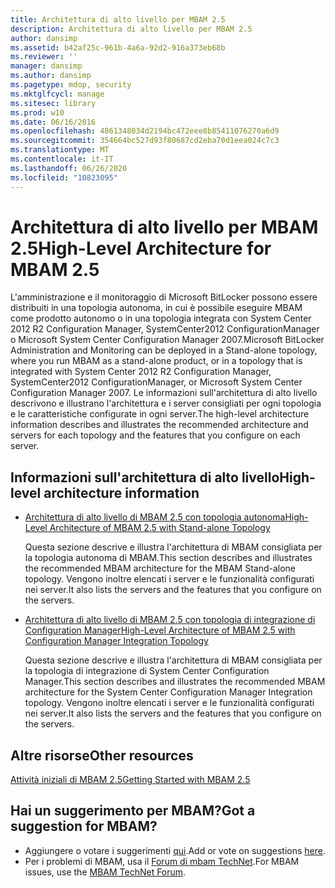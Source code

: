 ```yaml
---
title: Architettura di alto livello per MBAM 2.5
description: Architettura di alto livello per MBAM 2.5
author: dansimp
ms.assetid: b42af25c-961b-4a6a-92d2-916a373eb68b
ms.reviewer: ''
manager: dansimp
ms.author: dansimp
ms.pagetype: mdop, security
ms.mktglfcycl: manage
ms.sitesec: library
ms.prod: w10
ms.date: 06/16/2016
ms.openlocfilehash: 4861348034d2194bc472eee8b85411076270a6d9
ms.sourcegitcommit: 354664bc527d93f80687cd2eba70d1eea024c7c3
ms.translationtype: MT
ms.contentlocale: it-IT
ms.lasthandoff: 06/26/2020
ms.locfileid: "10823095"
---
```

# <span data-ttu-id="717f4-103">Architettura di alto livello per MBAM 2.5</span><span class="sxs-lookup"><span data-stu-id="717f4-103">High-Level Architecture for MBAM 2.5</span></span>


<span data-ttu-id="717f4-104">L'amministrazione e il monitoraggio di Microsoft BitLocker possono essere distribuiti in una topologia autonoma, in cui è possibile eseguire MBAM come prodotto autonomo o in una topologia integrata con System Center 2012 R2 Configuration Manager, SystemCenter2012 ConfigurationManager o Microsoft System Center Configuration Manager 2007.</span><span class="sxs-lookup"><span data-stu-id="717f4-104">Microsoft BitLocker Administration and Monitoring can be deployed in a Stand-alone topology, where you run MBAM as a stand-alone product, or in a topology that is integrated with System Center 2012 R2 Configuration Manager, SystemCenter2012 ConfigurationManager, or Microsoft System Center Configuration Manager 2007.</span></span> <span data-ttu-id="717f4-105">Le informazioni sull'architettura di alto livello descrivono e illustrano l'architettura e i server consigliati per ogni topologia e le caratteristiche configurate in ogni server.</span><span class="sxs-lookup"><span data-stu-id="717f4-105">The high-level architecture information describes and illustrates the recommended architecture and servers for each topology and the features that you configure on each server.</span></span>

## <span data-ttu-id="717f4-106">Informazioni sull'architettura di alto livello</span><span class="sxs-lookup"><span data-stu-id="717f4-106">High-level architecture information</span></span>


-   [<span data-ttu-id="717f4-107">Architettura di alto livello di MBAM 2.5 con topologia autonoma</span><span class="sxs-lookup"><span data-stu-id="717f4-107">High-Level Architecture of MBAM 2.5 with Stand-alone Topology</span></span>](high-level-architecture-of-mbam-25-with-stand-alone-topology.md)

    <span data-ttu-id="717f4-108">Questa sezione descrive e illustra l'architettura di MBAM consigliata per la topologia autonoma di MBAM.</span><span class="sxs-lookup"><span data-stu-id="717f4-108">This section describes and illustrates the recommended MBAM architecture for the MBAM Stand-alone topology.</span></span> <span data-ttu-id="717f4-109">Vengono inoltre elencati i server e le funzionalità configurati nei server.</span><span class="sxs-lookup"><span data-stu-id="717f4-109">It also lists the servers and the features that you configure on the servers.</span></span>

-   [<span data-ttu-id="717f4-110">Architettura di alto livello di MBAM 2.5 con topologia di integrazione di Configuration Manager</span><span class="sxs-lookup"><span data-stu-id="717f4-110">High-Level Architecture of MBAM 2.5 with Configuration Manager Integration Topology</span></span>](high-level-architecture-of-mbam-25-with-configuration-manager-integration-topology.md)

    <span data-ttu-id="717f4-111">Questa sezione descrive e illustra l'architettura di MBAM consigliata per la topologia di integrazione di System Center Configuration Manager.</span><span class="sxs-lookup"><span data-stu-id="717f4-111">This section describes and illustrates the recommended MBAM architecture for the System Center Configuration Manager Integration topology.</span></span> <span data-ttu-id="717f4-112">Vengono inoltre elencati i server e le funzionalità configurati nei server.</span><span class="sxs-lookup"><span data-stu-id="717f4-112">It also lists the servers and the features that you configure on the servers.</span></span>

## <span data-ttu-id="717f4-113">Altre risorse</span><span class="sxs-lookup"><span data-stu-id="717f4-113">Other resources</span></span>


[<span data-ttu-id="717f4-114">Attività iniziali di MBAM 2.5</span><span class="sxs-lookup"><span data-stu-id="717f4-114">Getting Started with MBAM 2.5</span></span>](getting-started-with-mbam-25.md)

## <span data-ttu-id="717f4-115">Hai un suggerimento per MBAM?</span><span class="sxs-lookup"><span data-stu-id="717f4-115">Got a suggestion for MBAM?</span></span>
- <span data-ttu-id="717f4-116">Aggiungere o votare i suggerimenti [qui](http://mbam.uservoice.com/forums/268571-microsoft-bitlocker-administration-and-monitoring).</span><span class="sxs-lookup"><span data-stu-id="717f4-116">Add or vote on suggestions [here](http://mbam.uservoice.com/forums/268571-microsoft-bitlocker-administration-and-monitoring).</span></span> 
- <span data-ttu-id="717f4-117">Per i problemi di MBAM, usa il [Forum di mbam TechNet](https://social.technet.microsoft.com/Forums/home?forum=mdopmbam).</span><span class="sxs-lookup"><span data-stu-id="717f4-117">For MBAM issues, use the [MBAM TechNet Forum](https://social.technet.microsoft.com/Forums/home?forum=mdopmbam).</span></span>

 

 





